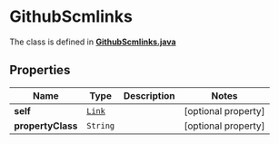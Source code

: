 

# GithubScmlinks

The class is defined in **[GithubScmlinks.java](../../src/main/java/org/openapitools/model/GithubScmlinks.java)**

## Properties

Name | Type | Description | Notes
------------ | ------------- | ------------- | -------------
**self** | [`Link`](Link.md) |  |  [optional property]
**propertyClass** | `String` |  |  [optional property]




